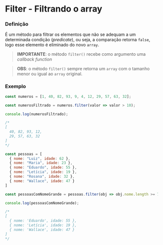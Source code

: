 # Filter - Filtrando o array

### **Definição**

É um método para filtrar os elementos que não se adequam a um determinada condição (*predicate*), ou seja, a comparação retorna `false`, logo esse elemento é eliminado do novo `array`.

> **IMPORTANTE**: o método `filter()` recebe como argumento uma *callback function*

> **OBS**: o método `filter()` sempre retorna um `array` com o tamanho menor ou igual ao `array` original.

### **Exemplo**

```js
const numeros = [1, 40, 82, 93, 9, 4, 12, 29, 57, 63, 32];

const numerosFiltrado = numeros.filter(valor => valor > 10);

console.log(numerosFiltrado);

/*
[
  40, 82, 93, 12,
  29, 57, 63, 32
]
*/
```

```js
const pessoas = [
  { nome: "Luiz", idade: 62 },
  { nome: "Maria", idade: 23 },
  { nome: "Eduardo", idade: 55 },
  { nome: "Letícia", idade: 19 },
  { nome: "Rosana", idade: 32 },
  { nome: "Wallace", idade: 47 }
]

const pessoasComNomeGrande = pessoas.filter(obj => obj.nome.length >= 7);

console.log(pessoasComNomeGrande);

/*
[
  { nome: 'Eduardo', idade: 55 },
  { nome: 'Letícia', idade: 19 },
  { nome: 'Wallace', idade: 47 }
]
*/
```